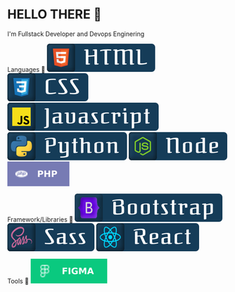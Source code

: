 # HELLO THERE 👋

I'm Fullstack Developer and Devops Enginering

Languages 🚀
![button](https://github.com/itsolution405/Spesial-Team/blob/main/HTML.svg)
![button](https://github.com/itsolution405/Spesial-Team/blob/main/CSS.svg)
![button](https://github.com/itsolution405/Spesial-Team/blob/main/Javascript.svg)
![button](https://github.com/itsolution405/Spesial-Team/blob/main/Python.svg)
![button](https://github.com/itsolution405/Spesial-Team/blob/main/Node.svg)
![button](https://github.com/itsolution405/Spesial-Team/blob/main/php.svg)

Framework/Libraries 🚀
![button](https://github.com/itsolution405/Spesial-Team/blob/main/Bootstrap.svg)
![button](https://github.com/itsolution405/Spesial-Team/blob/main/Sass.svg)
![button](https://github.com/itsolution405/Spesial-Team/blob/main/React.svg)

Tools 🚀
![button](https://github.com/itsolution405/Spesial-Team/blob/main/Figma.svg)
